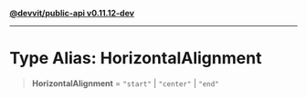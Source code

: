 [**@devvit/public-api v0.11.12-dev**](../../../../../../README.md)

---

# Type Alias: HorizontalAlignment

> **HorizontalAlignment** = `"start"` \| `"center"` \| `"end"`
